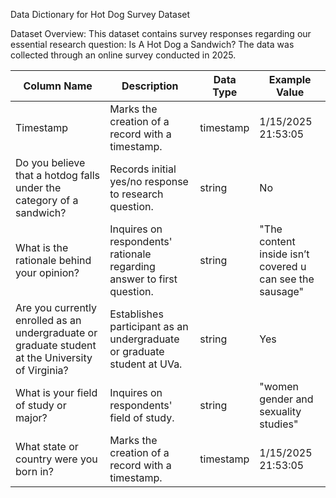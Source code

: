 Data Dictionary for Hot Dog Survey Dataset

Dataset Overview: 
This dataset contains survey responses regarding our essential research question: Is A Hot Dog a Sandwich? 
The data was collected through an online survey conducted in 2025. 
 
| Column Name | Description | Data Type | Example Value | 
|-------------|-------------|-----------|---------------|
| Timestamp | Marks the creation of a record with a timestamp. | timestamp | 1/15/2025 21:53:05 |
| Do you believe that a hotdog falls under the category of a sandwich? | Records initial yes/no response to research question. | string | No |
| What is the rationale behind your opinion? |Inquires on respondents' rationale regarding answer to first question. | string |"The content inside isn’t covered u can see the sausage"|
| Are you currently enrolled as an undergraduate or graduate student at the University of Virginia? |Establishes participant as an undergraduate or graduate student at UVa. | string |Yes|
| What is your field of study or major? | Inquires on respondents' field of study. | string | "women gender and sexuality studies" |
| What state or country were you born in?	 | Marks the creation of a record with a timestamp. | timestamp | 1/15/2025 21:53:05 |


